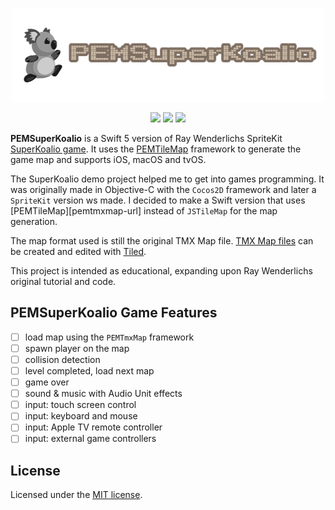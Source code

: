 <p align="center">
<a href="https://github.com/p-edge-media/PEMSuperKoalio"><img src="Doc/logo.png" height="150"/>
<p align="center">
<a href="https://swift.org"><img src="https://img.shields.io/badge/Swift-5-brightgreen.svg"></a>
<a href="https://developer.apple.com/download/more/"><img src="https://img.shields.io/badge/Xcode-orange.svg"></a>
<a href="https://www.apple.com"><img src="https://img.shields.io/badge/platforms-iOS%20%7C%20tvOS%20%7C%20macOS-red.svg"></a>
</p>

**PEMSuperKoalio** is a Swift 5 version of Ray Wenderlichs SpriteKit [SuperKoalio game][superkoalio-url]. It uses the [PEMTileMap][pemtilemap-url] framework to generate the game map and supports iOS, macOS and tvOS.

The SuperKoalio demo project helped me to get into games programming. It was originally made in Objective-C with the `Cocos2D` framework and later a `SpriteKit` version ws made. I decided to make a Swift version that uses [PEMTileMap][pemtmxmap-url] instead of `JSTileMap` for the map generation.

The map format used is still the original TMX Map file. [TMX Map files][tmx-map-url] can be created and edited with [Tiled][tiled-url].

This project is intended as educational, expanding upon Ray Wenderlichs original tutorial and code.

## PEMSuperKoalio Game Features
- [ ] load map using the `PEMTmxMap` framework
- [ ] spawn player on the map
- [ ] collision detection
- [ ] level completed, load next map
- [ ] game over
- [ ] sound & music with Audio Unit effects
- [ ] input: touch screen control
- [ ] input: keyboard and mouse
- [ ] input: Apple TV remote controller
- [ ] input: external game controllers
  
## License
Licensed under the [MIT license](license.md).

[tmx-map-url]:https://doc.mapeditor.org/en/stable/reference/tmx-map-format/#
[tiled-url]:http://www.mapeditor.org
[pemtilemap-url]:https://github.com/p-edge-media/PEMTileMap
[superkoalio-url]:https://www.raywenderlich.com/2554-sprite-kit-tutorial-how-to-make-a-platform-game-like-super-mario-brothers-part-1
